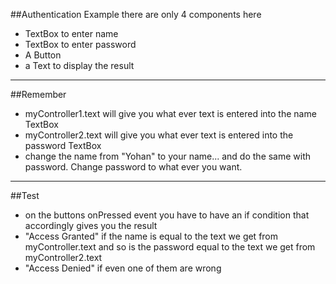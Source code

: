 ##Authentication Example
there are only 4 components here
- TextBox to enter name
- TextBox to enter password
- A Button
- a Text to display the result

---

##Remember
- myController1.text will give you what ever text is entered into the name TextBox
- myController2.text will give you what ever text is entered into the password TextBox
- change the name from "Yohan" to your name... and do the same with password. Change password to what ever you want.

---

##Test
- on the buttons onPressed event you have to have an if condition that accordingly gives you the result
- "Access Granted" if the name is equal to the text we get from myController.text and so is the password equal to the text we get from myController2.text
- "Access Denied" if even one of them are wrong

